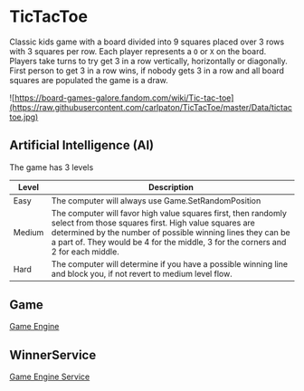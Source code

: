 # TicTacToe
Classic kids game with a board divided into 9 squares placed over 3 rows with 3 squares per row. Each player represents a `O` or `X` on the board. Players take turns to try get 3 in a row vertically, horizontally or diagonally. First person to get 3 in a row wins, if nobody gets 3 in a row and all board squares are populated the game is a draw.

![https://board-games-galore.fandom.com/wiki/Tic-tac-toe](https://raw.githubusercontent.com/carlpaton/TicTacToe/master/Data/tictactoe.jpg)

## Artificial Intelligence (AI)

The game has 3 levels

| Level  | Description                                                  |
| ------ | ------------------------------------------------------------ |
| Easy   | The computer will always use Game.SetRandomPosition          |
| Medium | The computer will favor high value squares first, then randomly select from those squares first. High value squares are determined by the number of possible winning lines they can be a part of. They would be 4 for the middle, 3 for the corners and 2 for each middle. |
| Hard   | The computer will determine if you have a possible winning line and block you, if not revert to medium level flow. |

## Game

[Game Engine](https://github.com/carlpaton/TicTacToe/tree/master/GameEngine)

## WinnerService

[Game Engine Service](https://github.com/carlpaton/TicTacToe/tree/master/GameEngine/Services)